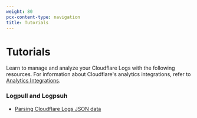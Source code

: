 ```yaml
---
weight: 80
pcx-content-type: navigation
title: Tutorials
---
```


# Tutorials

Learn to manage and analyze your Cloudflare Logs with the following resources. For information about Cloudflare's analytics integrations, refer to [Analytics Integrations](https://developers.cloudflare.com/fundamentals/data-products/analytics-integrations).

### Logpull and Logpsuh

- [Parsing Cloudflare Logs JSON data](/tutorials/parsing-json-log-data/)